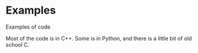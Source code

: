 # Examples
Examples of code

Most of the code is in C++.  Some is in Python, and there is a little bit of old school C.
